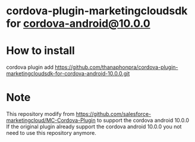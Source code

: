 # cordova-plugin-marketingcloudsdk for cordova-android@10.0.0

# How to install
cordova plugin add https://github.com/thanaphonpra/cordova-plugin-marketingcloudsdk-for-cordova-android-10.0.0.git

# Note
This repository modify from https://github.com/salesforce-marketingcloud/MC-Cordova-Plugin to support the cordova android 10.0.0
If the original plugin already support the cordova android 10.0.0 you not need to use this repository anymore.

